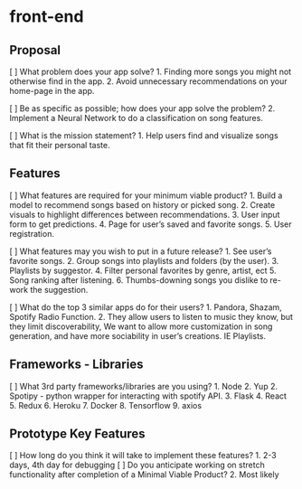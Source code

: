 # front-end

## Proposal

[ ] What problem does your app solve?
    1. Finding more songs you might not otherwise find in the app. 
    2. Avoid unnecessary recommendations on your home-page in the app.

[ ] Be as specific as possible; how does your app solve the problem?
    2. Implement a Neural Network to do a classification on song features.

[ ] What is the mission statement?
    1. Help users find and visualize songs that fit their personal taste.

## Features

[ ] What features are required for your minimum viable product?
    1. Build a model to recommend songs based on history or picked song.
    2. Create visuals to highlight differences between recommendations.
    3. User input form to get predictions.
    4. Page for user’s saved and favorite songs.
    5. User registration.

[ ] What features may you wish to put in a future release?
    1. See user’s favorite songs.
    2. Group songs into playlists and folders (by the user).
    3. Playlists by suggestor.
    4. Filter personal favorites by genre, artist, ect
    5. Song ranking after listening.
    6. Thumbs-downing songs you dislike to re-work the suggestion.

[ ] What do the top 3 similar apps do for their users?
    1. Pandora, Shazam, Spotify Radio Function. 
    2. They allow users to listen to music they know, but they limit discoverability, We want to allow more customization in song generation, and have    more sociability in user’s creations. IE Playlists.

## Frameworks - Libraries

[ ] What 3rd party frameworks/libraries are you using?
    1. Node
    2. Yup
    2. Spotipy  - python wrapper for interacting with spotify API.
    3. Flask
    4. React 
    5. Redux
    6. Heroku
    7. Docker
    8. Tensorflow
    9. axios

## Prototype Key Features

[ ] How long do you think it will take to implement these features?
    1. 2-3 days, 4th day for debugging
[ ] Do you anticipate working on stretch functionality after completion of a Minimal Viable Product?
    2. Most likely
